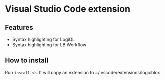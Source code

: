 # Visual Studio Code extension

## Features

* Syntax highlighting for LogiQL
* Syntax highlighting for LB Workflow

## How to install

Run `install.sh`. It will copy an extension to ~/.vscode/extensions/logicblox
